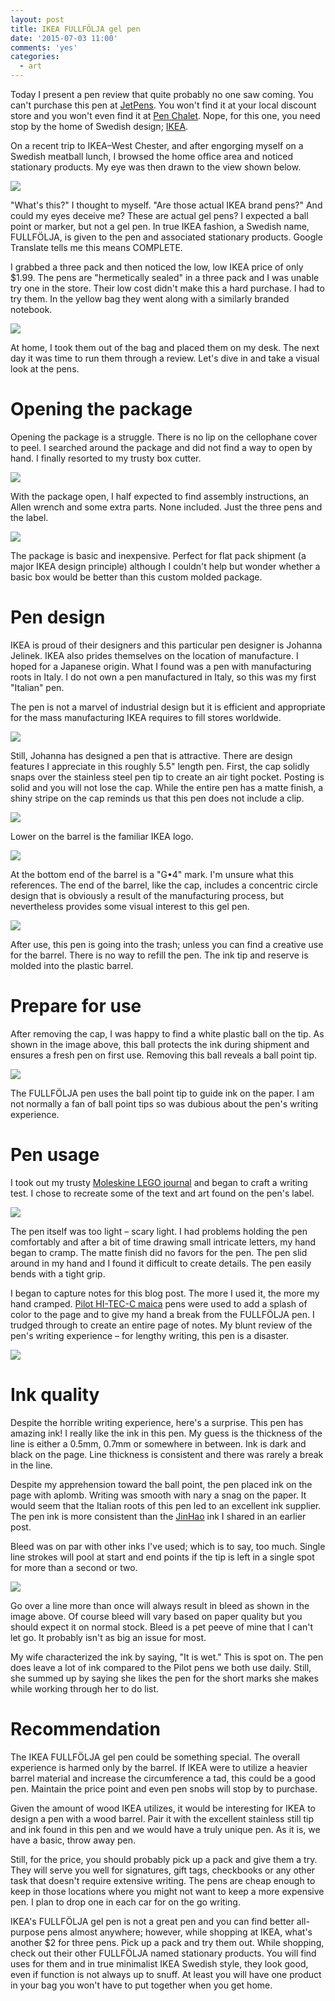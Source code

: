 ```yaml
---
layout: post
title: IKEA FULLFÖLJA gel pen
date: '2015-07-03 11:00'
comments: 'yes'
categories:
  - art
---
```


Today I present a pen review that quite probably no one saw coming. You can't purchase this pen at [JetPens](http://www.jetpens.com). You won't find it at your local discount store and you won't even find it at [Pen Chalet](http://www.penchalet.com). Nope, for this one, you need stop by the home of Swedish design; [IKEA](http://www.ikea.com). 

On a recent trip to IKEA–West Chester, and after engorging myself on a Swedish meatball lunch, I browsed the home office area and noticed stationary products. My eye was then drawn to the view shown below.

![](https://lh4.googleusercontent.com/-DWG1vHgDRVU/VZWYIF50_OI/AAAAAAABllk/9NJ1c0mMuIo/w1022-h818-no/IMG_20150630_125536.jpg)

"What's this?" I thought to myself. "Are those actual IKEA brand pens?" And could my eyes deceive me? These are actual gel pens? I expected a ball point or marker, but not a gel pen. In true IKEA fashion, a Swedish name, FULLFÖLJA, is given to the pen and associated stationary products. Google Translate tells me this means COMPLETE.

I grabbed a three pack and then noticed the low, low IKEA price of only $1.99. The pens are "hermetically sealed" in a three pack and I was unable try one in the store. Their low cost didn't make this a hard purchase. I had to try them. In the yellow bag they went along with a similarly branded notebook.

![](https://lh3.googleusercontent.com/-OLY-saBckE8/VZWYIFjKOAI/AAAAAAABlmI/qPASQC85mq4/w1022-h767-no/IMG_20150702_153941.jpg)

At home, I took them out of the bag and placed them on my desk. The next day it was time to run them through a review. Let's dive in and take a visual look at the pens.

# Opening the package
Opening the package is a struggle. There is no lip on the cellophane cover to peel. I searched around the package and did not find a way to open by hand. I finally resorted to my trusty box cutter.

![](https://lh3.googleusercontent.com/-r3EelOhVVdE/VZWYIP-2VlI/AAAAAAABllk/zDFzdBquXao/w1022-h767-no/IMG_20150702_154116.jpg)

With the package open, I half expected to find assembly instructions, an Allen wrench and some extra parts. None included. Just the three pens and the label.

![](https://lh5.googleusercontent.com/-iHvHUwO87SY/VZWYILMPymI/AAAAAAABllk/r165CYfuAXU/w1022-h767-no/IMG_20150702_154154.jpg)

The package is basic and inexpensive. Perfect for flat pack shipment (a major IKEA design principle) although I couldn't help but wonder whether a basic box would be better than this custom molded package.

# Pen design
IKEA is proud of their designers and this particular pen designer is Johanna Jelinek. IKEA also prides themselves on the location of manufacture. I hoped for a Japanese origin. What I found was a pen with manufacturing roots in Italy. I do not own a pen manufactured in Italy, so this was my first "Italian" pen.

The pen is not a marvel of industrial design but it is efficient and appropriate for the mass manufacturing IKEA requires to fill stores worldwide.

![](https://lh5.googleusercontent.com/-bzmvpBcS2rM/VZWYIFyMjeI/AAAAAAABllk/epJq6zM4rZc/w1022-h767-no/IMG_20150702_154226.jpg)

Still, Johanna has designed a pen that is attractive. There are design features I appreciate in this roughly 5.5" length pen. First, the cap solidly snaps over the stainless steel pen tip to create an air tight pocket. Posting is solid and you will not lose the cap. While the entire pen has a matte finish, a shiny stripe on the cap reminds us that this pen does not include a clip.

![](https://lh3.googleusercontent.com/nz3-7BkfUA8HlpcFVt7UBRjDXmWXVEOMgTlrb0TDyydN=s1330-no)

Lower on the barrel is the familiar IKEA logo.

![](https://lh3.googleusercontent.com/-jZdd_pAjsa_YcVbQoyAHCAsmKSIh6UTcYLH54J4E32Y=s966-no)

At the bottom end of the barrel is a "G•4" mark. I'm unsure what this references. The end of the barrel, like the cap, includes a concentric circle design that is obviously a result of the manufacturing process, but nevertheless provides some visual interest to this gel pen.

![](https://lh5.googleusercontent.com/-oKjzX8ofyvs/VZWYIOVkv6I/AAAAAAABllk/BAd4wBsfw5s/w1022-h767-no/IMG_20150702_154450.jpg)

After use, this pen is going into the trash; unless you can find a creative use for the barrel. There is no way to refill the pen. The ink tip and reserve is molded into the plastic barrel.

# Prepare for use
After removing the cap, I was happy to find a white plastic ball on the tip. As shown in the image above, this ball protects the ink during shipment and ensures a fresh pen on first use. Removing this ball reveals a ball point tip.

![](https://lh3.googleusercontent.com/-uyP4M8jHQE8/VZWYIIwpcqI/AAAAAAABllk/ky7eb-NM02k/w1022-h767-no/IMG_20150702_154514.jpg)

The FULLFÖLJA pen uses the ball point tip to guide ink on the paper. I am not normally a fan of ball point tips so was dubious about the pen's writing experience.

# Pen usage
I took out my trusty [Moleskine LEGO journal](http://www.amazon.com/s/ref=as_li_ss_tl?_encoding=UTF8&camp=1789&creative=390957&field-keywords=moleskine%20LEGO&linkCode=ur2&tag=stevenccom-20&url=search-alias%3Daps&linkId=C2YM5NAMAWN7WIHE) and began to craft a writing test. I chose to recreate some of the text and art found on the pen's label.

![](https://lh3.googleusercontent.com/-BI6uxrgA-ZI/VZWYIIxvzLI/AAAAAAABllk/_YIxPBga6kM/w1022-h767-no/IMG_20150702_155141.jpg)

The pen itself was too light – scary light. I had problems holding the pen comfortably and after a bit of time drawing small intricate letters, my hand began to cramp. The matte finish did no favors for the pen. The pen slid around in my hand and I found it difficult to create details. The pen easily bends with a tight grip.

I began to capture notes for this blog post. The more I used it, the more my hand cramped. [Pilot HI-TEC-C maica](http://www.amazon.com/gp/product/B00N92S8FA/ref=as_li_tl?ie=UTF8&camp=1789&creative=390957&creativeASIN=B00N92S8FA&linkCode=as2&tag=stevenccom-20&linkId=R77MS3W7GALBZ6XT) pens were used to add a splash of color to the page and to give my hand a break from the FULLFÖLJA pen. I trudged through to create an entire page of notes. My blunt review of the pen's writing experience – for lengthy writing, this pen is a disaster.

![](https://lh4.googleusercontent.com/-ZyRxSK2mEaw/VZWfXNQ_YGI/AAAAAAABlnE/mXoLkyTSD1c/w705-h965-no/IMG_20150702_162434.jpg)

# Ink quality
Despite the horrible writing experience, here's a surprise. This pen has amazing ink! I really like the ink in this pen. My guess is the thickness of the line is either a 0.5mm, 0.7mm or somewhere in between. Ink is dark and black on the page. Line thickness is consistent and there was rarely a break in the line. 

Despite my apprehension toward the ball point, the pen placed ink on the page with aplomb. Writing was smooth with nary a snag on the paper. It would seem that the Italian roots of this pen led to an excellent ink supplier. The pen ink is more consistent than the [JinHao](http://www.stevencombs.com/art/2015/05/03/my-first-fountain-pen-jinhao-250.html) ink I shared in an earlier post.

Bleed was on par with other inks I've used; which is to say, too much. Single line strokes will pool at start and end points if the tip is left in a single spot for more than a second or two.

![](https://lh3.googleusercontent.com/c0KPqGqHHcvinMdJA4w_Z2uHy-FN8p3kx0_GAQmzlBhM=s966-no)

Go over a line more than once will always result in bleed as shown in the image above. Of course bleed will vary based on paper quality but you should expect it on normal stock. Bleed is a pet peeve of mine that I can't let go. It probably isn't as big an issue for most.

My wife characterized the ink by saying, "It is wet." This is spot on. The pen does leave a lot of ink compared to the Pilot pens we both use daily. Still, she summed up by saying she likes the pen for the short marks she makes while working through her to do list.

# Recommendation
The IKEA FULLFÖLJA gel pen could be something special. The overall experience is harmed only by the barrel. If IKEA were to utilize a heavier barrel material and increase the circumference a tad, this could be a good pen. Maintain the price point and even pen snobs will stop by to purchase. 

Given the amount of wood IKEA utilizes, it would be interesting for IKEA to design a pen with a wood barrel. Pair it with the excellent stainless still tip and ink found in this pen and we would have a truly unique pen. As it is, we have a basic, throw away pen.

Still, for the price, you should probably pick up a pack and give them a try. They will serve you well for signatures, gift tags, checkbooks or any other task that doesn't require extensive writing. The pens are cheap enough to keep in those locations where you might not want to keep a more expensive pen. I plan to drop one in each car for on the go writing.

IKEA's FULLFÖLJA gel pen is not a great pen and you can find better all-purpose pens almost anywhere; however, while shopping at IKEA, what's another $2 for three pens. Pick up a pack and try them out. While shopping, check out their other FULLFÖLJA named stationary products. You will find uses for them and in true minimalist IKEA Swedish style, they look good, even if function is not always up to snuff. At least you will have one product in your bag you won't have to put together when you get home.
